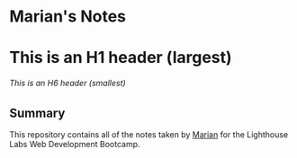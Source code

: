 # Marian's Notes
# This is an H1 header (largest)
###### This is an H6 header (smallest)

## Summary 

This repository contains all of the notes taken by  [Marian](https://github.com/marianrmb) for the Lighthouse Labs Web Development Bootcamp.